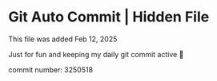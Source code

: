 # Git Auto Commit | Hidden File

This file was added Feb 12, 2025

Just for fun and keeping my daily git commit active 🤪

commit number: 3250518
